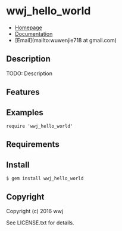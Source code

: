 # wwj_hello_world

* [Homepage](https://rubygems.org/gems/wwj_hello_world)
* [Documentation](http://rubydoc.info/gems/wwj_hello_world/frames)
* [Email](mailto:wuwenjie718 at gmail.com)

## Description

TODO: Description

## Features

## Examples

    require 'wwj_hello_world'

## Requirements

## Install

    $ gem install wwj_hello_world

## Copyright

Copyright (c) 2016 wwj

See LICENSE.txt for details.
